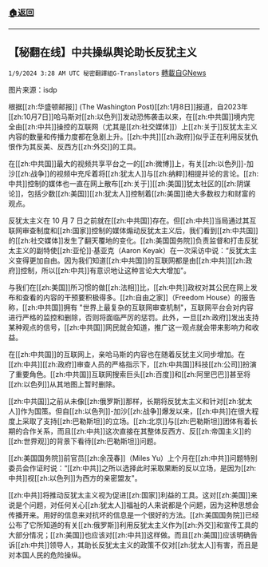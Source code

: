 ###  [:house:返回](README.md)
---


## 【秘翻在线】中共操纵舆论助长反犹主义
`1/9/2024 3:28 AM UTC 秘密翻譯組G-Translators` [轉載自GNews](https://gnews.org/articles/2199109)

图片来源：isdp         

根据[[zh:华盛顿邮报]] (The Washington Post)[[zh:1月8日]]报道，自2023年[[zh:10月7日]]哈马斯对[[zh:以色列]]发动恐怖袭击以来，在[[zh:中共国]]境内完全由[[zh:中共]]操控的互联网（尤其是[[zh:社交媒体]]）上[[zh:关于]]反犹太主义内容的数量和传播力度都在急剧上升。[[zh:中共]][[zh:政府]]似乎正在利用反犹仇恨作为其反美、反西方[[zh:外交]]的工具。

在[[zh:中共国]]最大的视频共享平台之一的[[zh:微博]]上，有关[[zh:以色列]]\-加沙[[zh:战争]]的视频中充斥着将[[zh:犹太人]]与[[zh:纳粹]]相提并论的言论。[[zh:中共]]控制的媒体也一直在网上散布[[zh:关于]][[zh:美国]]犹太社区的[[zh:阴谋论]]，包括少数[[zh:美国]][[zh:犹太人]]控制着[[zh:美国]]绝大多数权力和财富的观点。

反犹太主义在 10 月 7 日之前就在[[zh:中共国]]存在。但[[zh:中共]]当局通过其互联网审查制度和[[zh:国家]]控制的媒体煽动反犹太主义后，我们看到[[zh:中共国]]的[[zh:社交媒体]]发生了翻天覆地的变化。[[zh:美国国务院]]负责监督和打击反犹太主义的副特使[[zh:亚伦]]·基亚克（Aaron Keyak）在一次采访中说：“反犹太主义变得更加自由。因为我们知道[[zh:中共国]]的互联网都是由[[zh:中共]][[zh:政府]]控制，所以[[zh:中共]]有意识地让这种言论大大增加"。

与我们在[[zh:美国]]所习惯的做[[zh:法相]]比，[[zh:中共]]政权对其公民在网上发布和查看的内容的干预要积极得多。[[zh:自由之家]]（Freedom House）的报告称，[[zh:中共国]]拥有 "世界上最复杂的互联网审查机制"，互联网平台会对内容进行严格的监控和删除，否则将面临严厉的惩罚。此外，一旦[[zh:政府]]发出支持某种观点的信号，[[zh:中共国]]网民就会知道，推广这一观点就会带来影响力和收益。

在[[zh:中共国]]的互联网上，亲哈马斯的内容也在随着反犹主义同步增加。在[[zh:中共]][[zh:政府]]审查人员的严格指示下，[[zh:中共国]]科技[[zh:公司]]扮演了重要角色。[[zh:中共国]]互联网搜索巨头[[zh:百度]]和[[zh:阿里巴巴]]甚至将[[zh:以色列]]从其地图上暂时删除。

[[zh:中共国]]之前从未像[[zh:俄罗斯]]那样，长期将反犹太主义和针对[[zh:犹太人]]作为国策。但自[[zh:以色列]]\-加沙[[zh:战争]]爆发以来，[[zh:中共]]在很大程度上采取了支持[[zh:巴勒斯坦]]的立场。[[zh:北京]]与[[zh:巴勒斯坦]]团体有着长期的合作关系，而且[[zh:中共]]这次直接在其整体反西方、反[[zh:帝国主义]]的[[zh:世界观]]的背景下看待[[zh:巴勒斯坦]]问题。

[[zh:美国国务院]]前官员[[zh:余茂春]]（Miles Yu）上个月在[[zh:中共]]问题特别委员会作证时说：“[[zh:中共]]之所以选择此时采取果断的反以立场，是因为[[zh:中共]]视[[zh:以色列]]为西方的亲密盟友"。

[[zh:中共]]将推动反犹太主义视为促进[[zh:国家]]利益的工具。这对[[zh:美国]]来说是个问题，对任何关心[[zh:犹太人]]福祉的人来说都是个问题，因为这种思想会传播开来。用好的信息来对抗坏的信息是一个很好的方法。[[zh:美国国务院]]已经公布了它所知道的有关[[zh:俄罗斯]]利用反犹太主义作为[[zh:外交]]和宣传工具的大部分情况；[[zh:美国]]也应该对[[zh:中共]]这样做。而且[[zh:美国]]应该明确告诉[[zh:中共]]领导人，其助长反犹太主义的政策不仅对[[zh:犹太人]]有害，而且是对本国人民的危险操纵。
